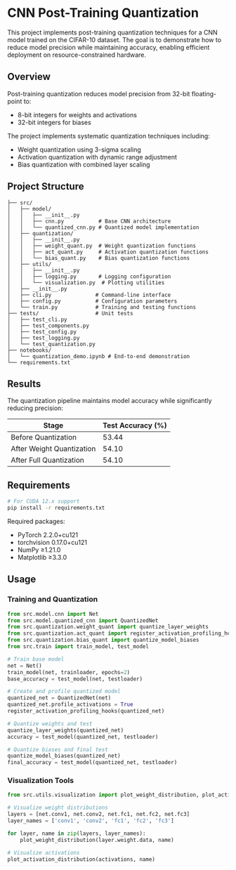 # CNN Post-Training Quantization

This project implements post-training quantization techniques for a CNN model trained on the CIFAR-10 dataset. The goal is to demonstrate how to reduce model precision while maintaining accuracy, enabling efficient deployment on resource-constrained hardware.

## Overview

Post-training quantization reduces model precision from 32-bit floating-point to:
- 8-bit integers for weights and activations 
- 32-bit integers for biases

The project implements systematic quantization techniques including:
- Weight quantization using 3-sigma scaling
- Activation quantization with dynamic range adjustment
- Bias quantization with combined layer scaling

## Project Structure

```
├── src/
│   ├── model/
│   │   ├── __init__.py
│   │   ├── cnn.py           # Base CNN architecture
│   │   └── quantized_cnn.py # Quantized model implementation
│   ├── quantization/
│   │   ├── __init__.py
│   │   ├── weight_quant.py  # Weight quantization functions
│   │   ├── act_quant.py     # Activation quantization functions
│   │   └── bias_quant.py    # Bias quantization functions
│   ├── utils/
│   │   ├── __init__.py
│   │   ├── logging.py       # Logging configuration
│   │   └── visualization.py  # Plotting utilities
│   ├── __init__.py
│   ├── cli.py              # Command-line interface
│   ├── config.py           # Configuration parameters
│   └── train.py            # Training and testing functions
├── tests/                  # Unit tests
│   ├── test_cli.py
│   ├── test_components.py
│   ├── test_config.py
│   ├── test_logging.py
│   └── test_quantization.py
├── notebooks/
│   └── quantization_demo.ipynb # End-to-end demonstration
└── requirements.txt
```

## Results

The quantization pipeline maintains model accuracy while significantly reducing precision:

| Stage | Test Accuracy (%) |
|-------|------------------|
| Before Quantization | 53.44 |
| After Weight Quantization | 54.10 |
| After Full Quantization | 54.10 |

## Requirements

```bash
# For CUDA 12.x support
pip install -r requirements.txt
```

Required packages:
- PyTorch 2.2.0+cu121
- torchvision 0.17.0+cu121
- NumPy ≥1.21.0
- Matplotlib ≥3.3.0

## Usage

### Training and Quantization

```python
from src.model.cnn import Net
from src.model.quantized_cnn import QuantizedNet
from src.quantization.weight_quant import quantize_layer_weights
from src.quantization.act_quant import register_activation_profiling_hooks
from src.quantization.bias_quant import quantize_model_biases
from src.train import train_model, test_model

# Train base model
net = Net()
train_model(net, trainloader, epochs=2)
base_accuracy = test_model(net, testloader)

# Create and profile quantized model
quantized_net = QuantizedNet(net)
quantized_net.profile_activations = True
register_activation_profiling_hooks(quantized_net)

# Quantize weights and test
quantize_layer_weights(quantized_net)
accuracy = test_model(quantized_net, testloader)

# Quantize biases and final test
quantize_model_biases(quantized_net)
final_accuracy = test_model(quantized_net, testloader)
```

### Visualization Tools

```python
from src.utils.visualization import plot_weight_distribution, plot_activation_distribution

# Visualize weight distributions
layers = [net.conv1, net.conv2, net.fc1, net.fc2, net.fc3]
layer_names = ['conv1', 'conv2', 'fc1', 'fc2', 'fc3']

for layer, name in zip(layers, layer_names):
    plot_weight_distribution(layer.weight.data, name)

# Visualize activations
plot_activation_distribution(activations, name)